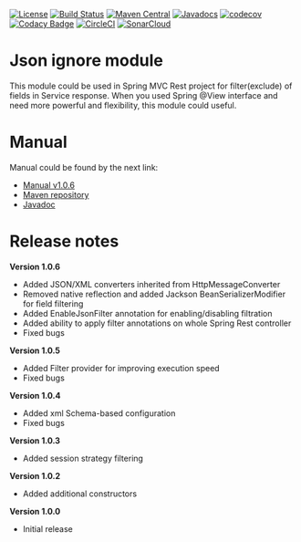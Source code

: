 [![License](https://img.shields.io/badge/License-Apache%202.0-blue.svg)](https://opensource.org/licenses/Apache-2.0)
[![Build Status](https://travis-ci.org/rkonovalov/jsonignore.svg?branch=master)](https://travis-ci.org/rkonovalov/jsonignore)
[![Maven Central](https://maven-badges.herokuapp.com/maven-central/com.github.rkonovalov/json-ignore/badge.svg?style=blue)](https://search.maven.org/search?q=a:json-ignore)
[![Javadocs](http://www.javadoc.io/badge/com.github.rkonovalov/json-ignore.svg?1.0.6)](http://www.javadoc.io/doc/com.github.rkonovalov/json-ignore)
[![codecov](https://codecov.io/gh/rkonovalov/jsonignore/branch/master/graph/badge.svg)](https://codecov.io/gh/rkonovalov/jsonignore)
[![Codacy Badge](https://api.codacy.com/project/badge/Grade/a0133be1929145eabe7d50217587b896)](https://www.codacy.com/app/rkonovalov/jsonignore?utm_source=github.com&amp;utm_medium=referral&amp;utm_content=rkonovalov/jsonignore&amp;utm_campaign=Badge_Grade)
[![CircleCI](https://circleci.com/gh/rkonovalov/jsonignore/tree/master.svg?style=svg)](https://circleci.com/gh/rkonovalov/jsonignore/tree/master)
[![SonarCloud](https://sonarcloud.io/api/project_badges/measure?project=rkonovalov_jsonignore&metric=alert_status)](https://sonarcloud.io/dashboard?id=rkonovalov_jsonignore)

# Json ignore module
This module could be used in Spring MVC Rest project for filter(exclude) of fields in Service response.
When you used Spring @View interface and need more powerful and flexibility, this module could useful.

# Manual
Manual could be found by the next link:
* [Manual v1.0.6](https://rkonovalov.github.io/projects/jsonignore/1.0.6/)
* [Maven repository](https://search.maven.org/artifact/com.github.rkonovalov/json-ignore/1.0.6/jar)
* [Javadoc](http://www.javadoc.io/doc/com.github.rkonovalov/json-ignore/1.0.6)

# Release notes

**Version 1.0.6**
* Added JSON/XML converters inherited from HttpMessageConverter
* Removed native reflection and added Jackson BeanSerializerModifier for field filtering
* Added EnableJsonFilter annotation for enabling/disabling filtration
* Added ability to apply filter annotations on whole Spring Rest controller
* Fixed bugs

**Version 1.0.5**
* Added Filter provider for improving execution speed
* Fixed bugs 

**Version 1.0.4**
* Added xml Schema-based configuration
* Fixed bugs 

**Version 1.0.3**
* Added session strategy filtering

**Version 1.0.2**
* Added additional constructors

**Version 1.0.0**
* Initial release
